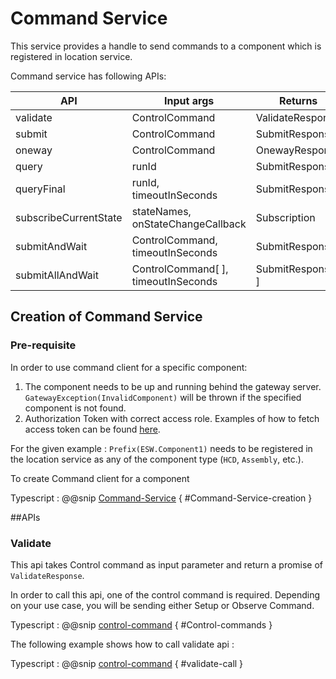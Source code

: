 # Command Service
This service provides a handle to send commands to a component which is registered in location service.

Command service has following APIs:

|        API                |      Input args                       |          Returns                |     
| ------------------------- | ------------------------------------- | ----------------------------
| validate                  |   ControlCommand                      |     ValidateResponse            |   
| submit                    |   ControlCommand                      |     SubmitResponse              |                               
| oneway                    |   ControlCommand                      |     OnewayResponse              | 
| query                     |   runId                               |     SubmitResponse              |
| queryFinal                |   runId, timeoutInSeconds             |     SubmitResponse              |
| subscribeCurrentState     |   stateNames, onStateChangeCallback   |     Subscription                |
| submitAndWait             |   ControlCommand, timeoutInSeconds    |     SubmitResponse              |          
| submitAllAndWait          |   ControlCommand[ ], timeoutInSeconds |     SubmitResponse[ ]           |


## Creation of Command Service
### Pre-requisite
In order to use command client for a specific component:

  1. The component needs to be up and running behind the gateway server.
    `GatewayException(InvalidComponent)` will be thrown if the specified component is not found.
  2. Authorization Token with correct access role. 
     Examples of how to fetch access token can be found [here](../aas/token-factory.html).
          
For the given example : `Prefix(ESW.Component1)` needs to be registered in the location service as any of the component type (`HCD`, `Assembly`, etc.).

To create Command client for a component

Typescript
:   @@snip [Command-Service](../../../../../example/src/documentation/command/CommandExamples.ts) { #Command-Service-creation }

##APIs

### Validate

   This api takes Control command as input parameter and return a promise of `ValidateResponse`.
   
   In order to call this api, one of the control command is required. Depending on your use case, you will be sending either Setup or Observe Command.
   
Typescript
:   @@snip [control-command](../../../../../example/src/documentation/command/CommandExamples.ts) { #Control-commands }

  The following example shows how to call validate api :
   
Typescript
:   @@snip [control-command](../../../../../example/src/documentation/command/CommandExamples.ts) { #validate-call }



